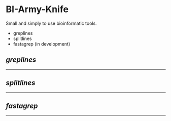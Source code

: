 BI-Army-Knife
============

Small and simply to use bioinformatic tools.

+ greplines
+ splitlines
+ fastagrep (in development)

## *greplines*
----

## *splitlines*
----

## *fastagrep*
----

